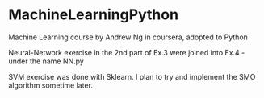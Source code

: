 # MachineLearningPython
Machine Learning course by Andrew Ng in coursera, adopted to Python

Neural-Network exercise in the 2nd part of Ex.3 were joined into Ex.4 - under the name NN.py

SVM exercise was done with Sklearn. I plan to try and implement the SMO algorithm sometime later.

